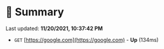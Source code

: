 # 📖 Summary
Last updated: **11/20/2021, 10:37:42 PM**

- `GET` [https://google.com](https://google.com) - **Up** (134ms)
